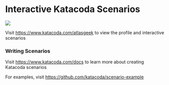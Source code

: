 # Interactive Katacoda Scenarios

[![](http://shields.katacoda.com/katacoda/atlasgeek/count.svg)](https://www.katacoda.com/atlasgeek "Get your profile on Katacoda.com")

Visit https://www.katacoda.com/atlasgeek to view the profile and interactive scenarios

### Writing Scenarios
Visit https://www.katacoda.com/docs to learn more about creating Katacoda scenarios

For examples, visit https://github.com/katacoda/scenario-example
